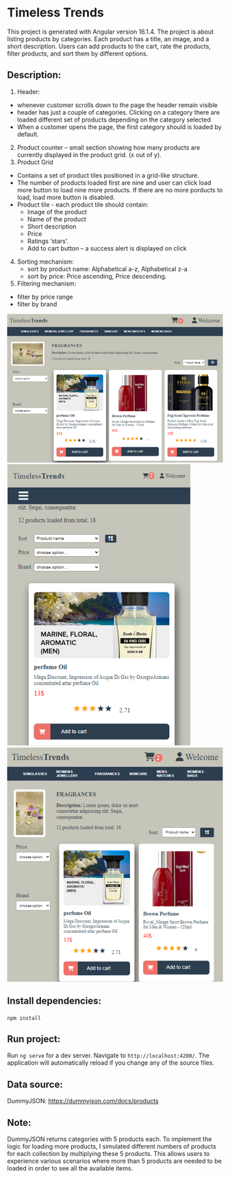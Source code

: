 # Timeless Trends

This project is generated with Angular version 16.1.4. The project is about listing products by categories. Each product has a title, an image, and a short description. Users can add products to the cart, rate the products, filter products, and sort them by different options.

## Description: 
1. Header:
- whenever customer scrolls down to the page the
  header remain visible
- header has just a couple of categories. Clicking on a category there are
  loaded different set of products depending on the category selected
- When a customer opens the page, the first category should
  is loaded by default.
2. Product counter – small section showing how many products are currently displayed in the
  product grid. (x out of y).
3. Product Grid
  - Contains a set of product tiles positioned in a grid-like structure.
  - The number of products loaded first are nine and user can click load more button to load nine more products. If there are no more porducts to load, load more button is       disabled.
  - Product tile - each product tile should contain:
      - Image of the product
      - Name of the product
      - Short description
      - Price 
      - Ratings ‘stars’.
      - Add to cart button – a success alert is displayed on click
4. Sorting mechanism:
   - sort by product name: Alphabetical a-z, Alphabetical z-a
   - sort by price: Price ascending, Price descending.
5. Filtering mechanism:
  - filter by price range
  - filter by brand


![Timeless Trends](src/assets/page.png)
![Timeless Trends](src/assets/page2.png) ![Timeless Trends](src/assets/page3.png)

## Install dependencies: 

`npm install`

## Run project:

Run `ng serve` for a dev server. 
Navigate to `http://localhost:4200/`. The application will automatically reload if you change any of the source files.

## Data source:
 DummyJSON: https://dummyjson.com/docs/products
## Note:
DummyJSON returns categories with 5 products each. To implement the logic for loading more products, I simulated different numbers of products for each collection by multiplying these 5 products. This allows users to experience various scenarios where more than 5 products are needed to be loaded in order to see all the available items.
